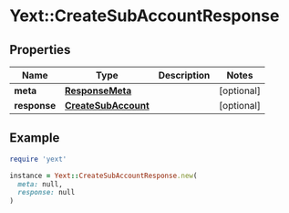 # Yext::CreateSubAccountResponse

## Properties

| Name | Type | Description | Notes |
| ---- | ---- | ----------- | ----- |
| **meta** | [**ResponseMeta**](ResponseMeta.md) |  | [optional] |
| **response** | [**CreateSubAccount**](CreateSubAccount.md) |  | [optional] |

## Example

```ruby
require 'yext'

instance = Yext::CreateSubAccountResponse.new(
  meta: null,
  response: null
)
```

